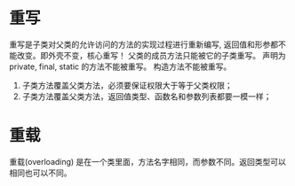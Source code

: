 # 重写
重写是子类对父类的允许访问的方法的实现过程进行重新编写, 返回值和形参都不能改变。即外壳不变，核心重写！
父类的成员方法只能被它的子类重写。
声明为 private, final, static 的方法不能被重写。
构造方法不能被重写。
1. 子类方法覆盖父类方法，必须要保证权限大于等于父类权限；
2. 子类方法覆盖父类方法，返回值类型、函数名和参数列表都要一模一样；

# 重载
重载(overloading) 是在一个类里面，方法名字相同，而参数不同。返回类型可以相同也可以不同。